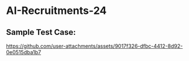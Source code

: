 # AI-Recruitments-24

## Sample Test Case:
https://github.com/user-attachments/assets/9017f326-dfbc-4412-8d92-0e0515dba1b7

